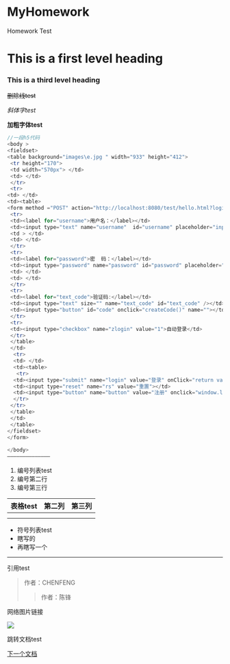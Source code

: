 # MyHomework
Homework
Test
# This is a first level heading 

### This is a third level heading 



~~删除线test~~

*斜体字test*

**加粗字体test**



```C++
//一段h5代码
<body >
<fieldset>
<table background="images\e.jpg " width="933" height="412">
 <tr height="170">
 <td width="570px"> </td>
 <td> </td>
 </tr> 
 <tr>
<td> </td>        
<td><table>
<form method ="POST" action="http://localhost:8080/test/hello.html?login=%B5%C7%C2%BC" name="frmLogin"  >
 <tr>
 <td><label for="username">用户名：</label></td>
 <td><input type="text" name="username"  id="username" placeholder="input your name" size="20" maxlength="20" /></td>
 <td > </td>
 <td> </td>
 </tr>
 <tr>
 <td><label for="password">密  码：</label></td>
 <td><input type="password" name="password" id="password" placeholder="input your password" size="20" maxlength="20" )  this.value='';" /></td>
 <td> </td>
 <td> </td>
 </tr>
 <tr>
 <td><label for="text_code">验证码:</label></td>
 <td><input type="text" size="" name="text_code" id="text_code" /></td>
 <td><input type="button" id="code" onclick="createCode()" name=""></td>
 </tr>
 <tr>
 <td><input type="checkbox" name="zlogin" value="1">自动登录</td>
 </tr>
 </table>
 </td>
  <tr>
  <td> </td>   
  <td><table>
   <tr>
  <td><input type="submit" name="login" value="登录" onClick="return validateLogin()"/></td>
  <td><input type="reset" name="rs" value="重置"></td>
  <td><input type="button" name="button" value="注册" onclick="window.location.href='https://www.w3school.com.cn/jsref/event_onfocus.asp'"></td>
  </tr>
 </tr>
 </table>
 </td>
 </table>
</fieldset>
</form>
 
</body>
——————————————
```

1. 编号列表test
2. 编号第二行
3. 编号第三行


| 表格test | 第二列 | 第三列 |
| -------- | ------ | ---- |
|          |        |      |
|          |        |      |


- 符号列表test
- 瞎写的
- 再瞎写一个

------



引用test

> 作者：CHENFENG
>
> > 作者：陈锋


网络图片链接

![](https://img1.baidu.com/it/u=2824642304,3028733187&fm=26&fmt=auto&gp=0.jpg)

跳转文档test

[下一个文档](./WH.md)
